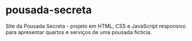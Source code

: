 # pousada-secreta
Site da Pousada Secreta - projeto em HTML, CSS e JavaScript responsivo para apresentar quartos e serviços de uma pousada fictícia.
